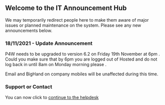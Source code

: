 ## Welcome to the IT Announcement Hub

We may temporarily redirect people here to make them aware of major issues or planned maintenance on the system.
Please see any new announcements below.

### 18/11/2021 - Update Announcement

P4W needs to be upgraded to version 6.2 on Friday 19th November at 6pm . Could you make sure that by 6pm you are logged out of Hosted and do not log back in until 8am on Monday morning please .

Email and BigHand on company mobiles will be unaffected during this time.


### Support or Contact

You can now click to [continue to the helpdesk](http://helpdesk.fbcmanbybowdler.com)
